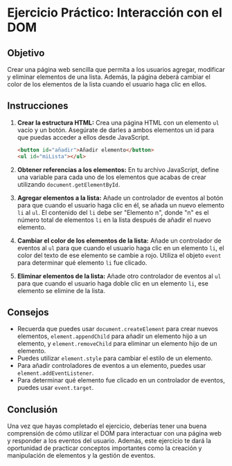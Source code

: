 # Ejercicio Práctico: Interacción con el DOM

## Objetivo

Crear una página web sencilla que permita a los usuarios agregar, modificar y eliminar elementos de una lista. Además, la página deberá cambiar el color de los elementos de la lista cuando el usuario haga clic en ellos.

## Instrucciones

1. **Crear la estructura HTML:** Crea una página HTML con un elemento `ul` vacío y un botón. Asegúrate de darles a ambos elementos un id para que puedas acceder a ellos desde JavaScript.

    ```html
    <button id="añadir">Añadir elemento</button>
    <ul id="miLista"></ul>
    ```

2. **Obtener referencias a los elementos:** En tu archivo JavaScript, define una variable para cada uno de los elementos que acabas de crear utilizando `document.getElementById`.

3. **Agregar elementos a la lista:** Añade un controlador de eventos al botón para que cuando el usuario haga clic en él, se añada un nuevo elemento `li` al `ul`. El contenido del `li` debe ser "Elemento n", donde "n" es el número total de elementos `li` en la lista después de añadir el nuevo elemento.

4. **Cambiar el color de los elementos de la lista:** Añade un controlador de eventos al `ul` para que cuando el usuario haga clic en un elemento `li`, el color del texto de ese elemento se cambie a rojo. Utiliza el objeto `event` para determinar qué elemento `li` fue clicado.

5. **Eliminar elementos de la lista:** Añade otro controlador de eventos al `ul` para que cuando el usuario haga doble clic en un elemento `li`, ese elemento se elimine de la lista.

## Consejos

- Recuerda que puedes usar `document.createElement` para crear nuevos elementos, `element.appendChild` para añadir un elemento hijo a un elemento, y `element.removeChild` para eliminar un elemento hijo de un elemento.
- Puedes utilizar `element.style` para cambiar el estilo de un elemento.
- Para añadir controladores de eventos a un elemento, puedes usar `element.addEventListener`.
- Para determinar qué elemento fue clicado en un controlador de eventos, puedes usar `event.target`.

## Conclusión

Una vez que hayas completado el ejercicio, deberías tener una buena comprensión de cómo utilizar el DOM para interactuar con una página web y responder a los eventos del usuario. Además, este ejercicio te dará la oportunidad de practicar conceptos importantes como la creación y manipulación de elementos y la gestión de eventos.
